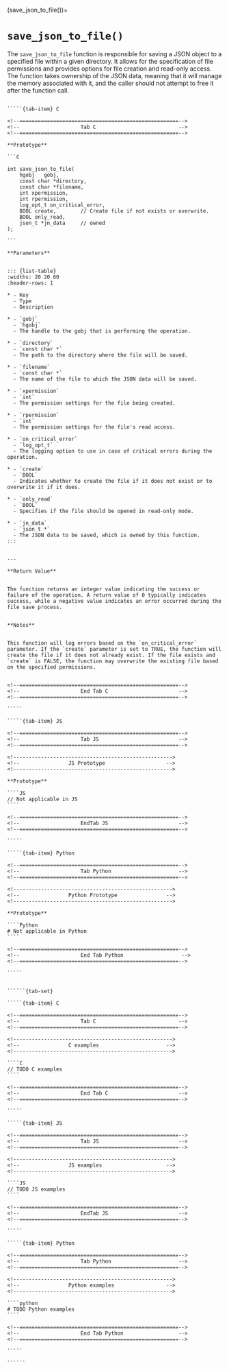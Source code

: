 <!-- ============================================================== -->
(save_json_to_file())=
# `save_json_to_file()`
<!-- ============================================================== -->


The `save_json_to_file` function is responsible for saving a JSON object to a specified file within a given directory. It allows for the specification of file permissions and provides options for file creation and read-only access. The function takes ownership of the JSON data, meaning that it will manage the memory associated with it, and the caller should not attempt to free it after the function call.


<!------------------------------------------------------------>
<!--                    Prototypes                          -->
<!------------------------------------------------------------>

``````{tab-set}

`````{tab-item} C

<!--====================================================-->
<!--                    Tab C                           -->
<!--====================================================-->

**Prototype**

```C

int save_json_to_file(
    hgobj   gobj,
    const char *directory,
    const char *filename,
    int xpermission,
    int rpermission,
    log_opt_t on_critical_error,
    BOOL create,        // Create file if not exists or overwrite.
    BOOL only_read,
    json_t *jn_data     // owned
);

```

**Parameters**


::: {list-table}
:widths: 20 20 60
:header-rows: 1

* - Key
  - Type
  - Description

* - `gobj`
  - `hgobj`
  - The handle to the gobj that is performing the operation.

* - `directory`
  - `const char *`
  - The path to the directory where the file will be saved.

* - `filename`
  - `const char *`
  - The name of the file to which the JSON data will be saved.

* - `xpermission`
  - `int`
  - The permission settings for the file being created.

* - `rpermission`
  - `int`
  - The permission settings for the file's read access.

* - `on_critical_error`
  - `log_opt_t`
  - The logging option to use in case of critical errors during the operation.

* - `create`
  - `BOOL`
  - Indicates whether to create the file if it does not exist or to overwrite it if it does.

* - `only_read`
  - `BOOL`
  - Specifies if the file should be opened in read-only mode.

* - `jn_data`
  - `json_t *`
  - The JSON data to be saved, which is owned by this function.
:::


---

**Return Value**


The function returns an integer value indicating the success or failure of the operation. A return value of 0 typically indicates success, while a negative value indicates an error occurred during the file save process.


**Notes**


This function will log errors based on the `on_critical_error` parameter. If the `create` parameter is set to TRUE, the function will create the file if it does not already exist. If the file exists and `create` is FALSE, the function may overwrite the existing file based on the specified permissions.


<!--====================================================-->
<!--                    End Tab C                       -->
<!--====================================================-->

`````

`````{tab-item} JS

<!--====================================================-->
<!--                    Tab JS                          -->
<!--====================================================-->

<!---------------------------------------------------->
<!--                JS Prototype                    -->
<!---------------------------------------------------->

**Prototype**

````JS
// Not applicable in JS
````

<!--====================================================-->
<!--                    EndTab JS                       -->
<!--====================================================-->

`````

`````{tab-item} Python

<!--====================================================-->
<!--                    Tab Python                      -->
<!--====================================================-->

<!---------------------------------------------------->
<!--                Python Prototype                -->
<!---------------------------------------------------->

**Prototype**

````Python
# Not applicable in Python
````

<!--====================================================-->
<!--                    End Tab Python                   -->
<!--====================================================-->

`````

``````

<!------------------------------------------------------------>
<!--                    Examples                            -->
<!------------------------------------------------------------>

```````{dropdown} Examples

``````{tab-set}

`````{tab-item} C

<!--====================================================-->
<!--                    Tab C                           -->
<!--====================================================-->

<!---------------------------------------------------->
<!--                C examples                      -->
<!---------------------------------------------------->

````C
// TODO C examples
````

<!--====================================================-->
<!--                    End Tab C                       -->
<!--====================================================-->

`````

`````{tab-item} JS

<!--====================================================-->
<!--                    Tab JS                          -->
<!--====================================================-->

<!---------------------------------------------------->
<!--                JS examples                     -->
<!---------------------------------------------------->

````JS
// TODO JS examples
````

<!--====================================================-->
<!--                    EndTab JS                       -->
<!--====================================================-->

`````

`````{tab-item} Python

<!--====================================================-->
<!--                    Tab Python                      -->
<!--====================================================-->

<!---------------------------------------------------->
<!--                Python examples                 -->
<!---------------------------------------------------->

````python
# TODO Python examples
````

<!--====================================================-->
<!--                    End Tab Python                  -->
<!--====================================================-->

`````

``````

```````

